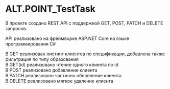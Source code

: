 # ALT.POINT_TestTask


В проекте создано REST API с поддержкой GET, POST, PATCH и DELETE запросов.  

API реализовано на фреймворке ASP.NET Core на языке программирования C#  

В GET реализован листинг клиентов по спецификации, добавлена также фильтрация по типу образования  
В GET(id) реализовано чтение одного клиента по id  
В POST реализовано добавление клиента  
В PATCH реализовано частично обновление клиента  
В DELETE реализовано мягкое удаление клиента  